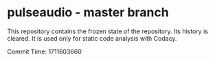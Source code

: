 # pulseaudio - master branch

This repository contains the frozen state of the repository.
Its history is cleared. It is used only for static code
analysis with Codacy.

Commit Time: 1711603660